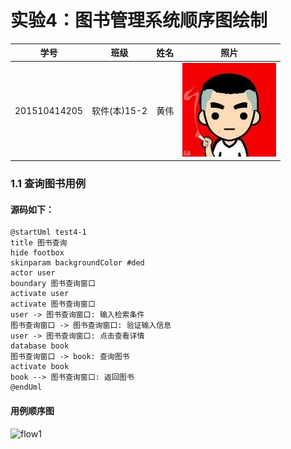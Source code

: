 # 实验4：图书管理系统顺序图绘制
|学号|班级|姓名|照片|
|:-------:|:-------------: | :----------:|:---:|
|201510414205|软件(本)15-2|黄伟|![flow1](../myself.jpg)|

### 1.1 查询图书用例
#### 源码如下：

``` 
@startUml test4-1
title 图书查询
hide footbox
skinparam backgroundColor #ded
actor user
boundary 图书查询窗口
activate user
activate 图书查询窗口
user -> 图书查询窗口: 输入检索条件
图书查询窗口 -> 图书查询窗口: 验证输入信息
user -> 图书查询窗口: 点击查看详情
database book
图书查询窗口 -> book: 查询图书
activate book
book --> 图书查询窗口: 返回图书
@endUml
```
#### 用例顺序图

![flow1](./test4-1.png)
